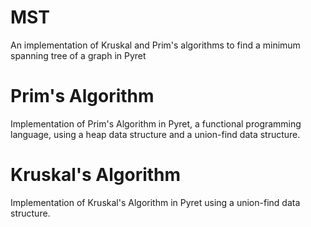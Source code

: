 # MST
An implementation of Kruskal and Prim's algorithms to find a minimum spanning tree of a graph in Pyret

# Prim's Algorithm
Implementation of Prim's Algorithm in Pyret, a functional programming language, using a heap data structure and a union-find data structure.

# Kruskal's Algorithm
Implementation of Kruskal's Algorithm in Pyret using a union-find data structure.

